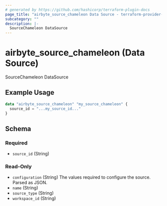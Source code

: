 ```yaml
---
# generated by https://github.com/hashicorp/terraform-plugin-docs
page_title: "airbyte_source_chameleon Data Source - terraform-provider-airbyte"
subcategory: ""
description: |-
  SourceChameleon DataSource
---
```


# airbyte_source_chameleon (Data Source)

SourceChameleon DataSource

## Example Usage

```terraform
data "airbyte_source_chameleon" "my_source_chameleon" {
  source_id = "...my_source_id..."
}
```

<!-- schema generated by tfplugindocs -->
## Schema

### Required

- `source_id` (String)

### Read-Only

- `configuration` (String) The values required to configure the source. Parsed as JSON.
- `name` (String)
- `source_type` (String)
- `workspace_id` (String)
